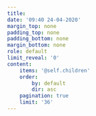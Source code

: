```yaml
---
title:
date: '09:40 24-04-2020'
margin_top: none
padding_top: none
padding_bottom: none
margin_bottom: none
role: default
limit_reveal: '0'
content:
    items: '@self.children'
    order:
        by: default
        dir: asc
    pagination: true
    limit: '36'
---
```

